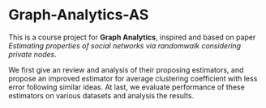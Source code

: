 # Graph-Analytics-AS

This is a course project for **Graph Analytics**, inspired and based on paper *Estimating properties of social networks via randomwalk considering private nodes*.

We first give an review and analysis of their proposing estimators, and propose an improved estimator for average clustering coefficient with less error following similar ideas. At last, we evaluate performance of these estimators on various datasets and analysis the results.